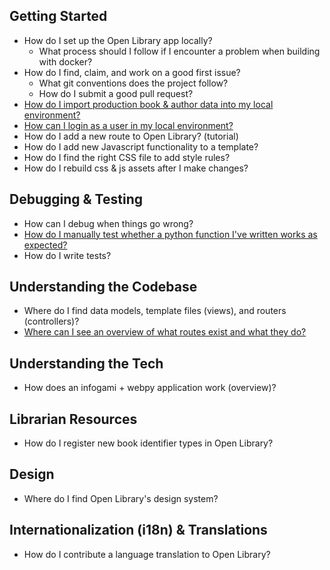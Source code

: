 ## Getting Started

- How do I set up the Open Library app locally?
  - What process should I follow if I encounter a problem when building with docker?
- How do I find, claim, and work on a good first issue?
  - What git conventions does the project follow?
  - How do I submit a good pull request?
- [How do I import production book & author data into my local environment?](https://github.com/internetarchive/openlibrary/wiki/Loading-Production-Book-Data)
- [How can I login as a user in my local environment?](https://github.com/internetarchive/openlibrary/blob/master/CONTRIBUTING.md#logging-in-as-admin)
- How do I add a new route to Open Library? (tutorial)
- How do I add new Javascript functionality to a template?
- How do I find the right CSS file to add style rules?
- How do I rebuild css & js assets after I make changes?

## Debugging & Testing

- How can I debug when things go wrong?
- [How do I manually test whether a python function I've written works as expected?](https://github.com/internetarchive/openlibrary/wiki/Recipes#magic-incantation-accessing-webctx)
- How do I write tests?

## Understanding the Codebase

- Where do I find data models, template files (views), and routers (controllers)? 
- [Where can I see an overview of what routes exist and what they do?](https://github.com/internetarchive/openlibrary/wiki/Endpoints#list-of-all-routes)

## Understanding the Tech

- How does an infogami + webpy application work (overview)?

## Librarian Resources

- How do I register new book identifier types in Open Library?

## Design

- Where do I find Open Library's design system?

## Internationalization (i18n) & Translations

- How do I contribute a language translation to Open Library?